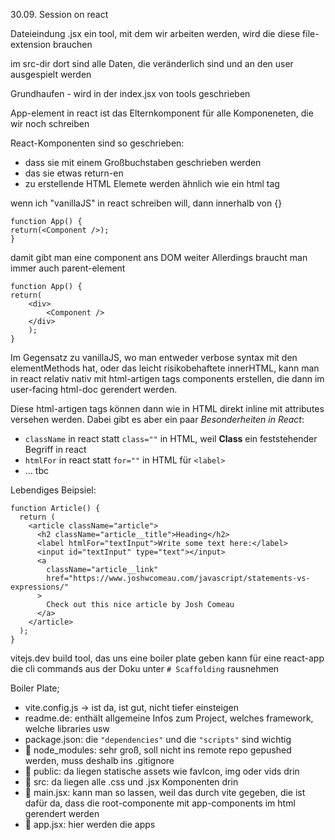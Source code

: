 30.09. Session on react

Dateieindung .jsx
ein tool, mit dem wir arbeiten werden, wird die diese file-extension brauchen

im src-dir
dort sind alle Daten, die veränderlich sind und an den user ausgespielt werden

Grundhaufen - wird in der index.jsx von tools geschrieben

App-element in react ist das Elternkomponent für alle Komponeneten, die wir noch schreiben

React-Komponenten sind so geschrieben:

- dass sie mit einem Großbuchstaben geschrieben werden
- das sie etwas return-en
- zu erstellende HTML Elemete werden ähnlich wie ein html tag

wenn ich "vanillaJS" in react schreiben will, dann innerhalb von {}

```JS
function App() {
return(<Component />);
}
```

damit gibt man eine component ans DOM weiter
Allerdings braucht man immer auch parent-element

```JS
function App() {
return(
    <div>
        <Component />
    </div>
    );
}
```

Im Gegensatz zu vanillaJS, wo man entweder verbose syntax mit den elementMethods hat, oder das leicht risikobehaftete innerHTML, kann man in react relativ nativ mit html-artigen tags components erstellen, die dann im user-facing html-doc gerendert werden.

Diese html-artigen tags können dann wie in HTML direkt inline mit attributes versehen werden. Dabei gibt es aber ein paar _Besonderheiten in React_:

- `className` in react statt `class=""` in HTML, weil **Class** ein feststehender Begriff in react
- `htmlFor` in react statt `for=""` in HTML für `<label>`
- … tbc

Lebendiges Beipsiel:

```JS
function Article() {
  return (
    <article className="article">
      <h2 className="article__title">Heading</h2>
      <label htmlFor="textInput">Write some text here:</label>
      <input id="textInput" type="text"></input>
      <a
        className="article__link"
        href="https://www.joshwcomeau.com/javascript/statements-vs-expressions/"
      >
        Check out this nice article by Josh Comeau
      </a>
    </article>
  );
}
```

vitejs.dev
build tool, das uns eine boiler plate geben kann für eine react-app
die cli commands aus der Doku unter `# Scaffolding` rausnehmen

Boiler Plate;

- vite.config.js -> ist da, ist gut, nicht tiefer einsteigen
- readme.de: enthält allgemeine Infos zum Project, welches framework, welche libraries usw
- package.json: die `"dependencies"` und die `"scripts"` sind wichtig
- 📁 node_modules: sehr groß, soll nicht ins remote repo gepushed werden, muss deshalb ins .gitignore
- 📁 public: da liegen statische assets wie favIcon, img oder vids drin
- 📁 src: da liegen alle .css und .jsx Komponenten drin
- 📃 main.jsx: kann man so lassen, weil das durch vite gegeben, die ist dafür da, dass die root-componente mit app-components im html gerendert werden
- 📃 app.jsx: hier werden die apps
